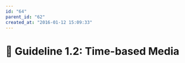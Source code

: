 ```yaml
---
id: "64"
parent_id: "62"
created_at: "2016-01-12 15:09:33"
---
```


# 📜 Guideline 1.2: Time-based Media

